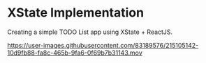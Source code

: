 # XState Implementation

Creating a simple TODO List app using XState + ReactJS.




https://user-images.githubusercontent.com/83189576/215105142-10d9fb88-fa8c-465b-9fa6-0f69b7b31143.mov

